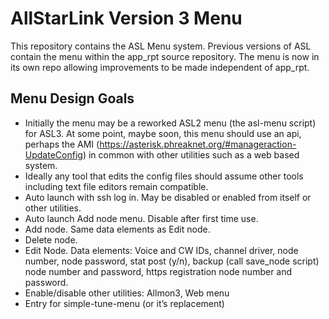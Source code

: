 # AllStarLink Version 3 Menu
This repository contains the ASL Menu system. Previous versions of ASL contain the menu within the app_rpt source repository. The menu is now in its own repo allowing improvements to be made independent of app_rpt.

## Menu Design Goals
- Initially the menu may be a reworked ASL2 menu (the asl-menu script) for ASL3. At some point, maybe soon, this menu should use an api, perhaps the AMI (https://asterisk.phreaknet.org/#manageraction-UpdateConfig) in common with other utilities such as a web based system.
- Ideally any tool that edits the config files should assume other tools including text file editors remain compatible. 
- Auto launch with ssh log in. May be disabled or enabled from itself or other utilities.
- Auto launch Add node menu. Disable after first time use.
- Add node. Same data elements as Edit node.
- Delete node.
- Edit Node. Data elements: Voice and CW IDs, channel driver, node number, node password, stat post (y/n), backup (call save_node script) node number and password, https registration node number and password.
- Enable/disable other utilities: Allmon3, Web menu
- Entry for simple-tune-menu (or it’s replacement)

